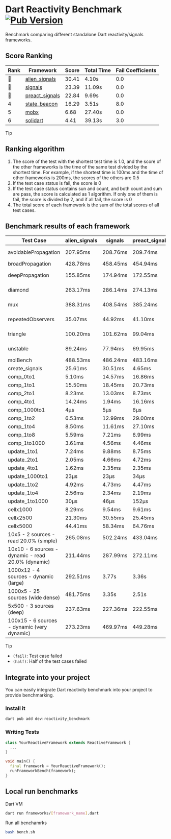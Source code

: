 # Dart Reactivity Benchmark [![Pub Version](https://img.shields.io/pub/v/reactivity_benchmark)](https://pub.dev/packages/reactivity_benchmark)

Benchmark comparing different standalone Dart reactivity/signals frameworks.

## Score Ranking

<!-- Rank Table -->
| Rank | Framework | Score | Total Time | Fail Coefficients |
|---|---|---|---|---|
| 🥇 | [alien_signals](https://pub.dev/packages/alien_signals) | 30.41 | 4.10s | 0.0 |
| 🥈 | [signals](https://pub.dev/packages/signals) | 23.39 | 11.09s | 0.0 |
| 🥉 | [preact_signals](https://pub.dev/packages/preact_signals) | 22.84 | 9.69s | 0.0 |
| 4 | [state_beacon](https://pub.dev/packages/state_beacon) | 16.29 | 3.51s | 8.0 |
| 5 | [mobx](https://pub.dev/packages/mobx) | 6.68 | 27.40s | 0.0 |
| 6 | [solidart](https://pub.dev/packages/solidart) | 4.41 | 39.13s | 3.0 |
<!-- Rank Table End -->

> [!TIP]
> ## Ranking algorithm
>
> 1. The score of the test with the shortest test time is 1.0, and the score of the other frameworks is the time of the same test divided by the shortest time. For example, if the shortest time is 100ms and the time of other frameworks is 200ms, the scores of the others are 0.5
> 2. If the test case status is fail, the score is 0
> 3. If the test case status contains sun and count, and both count and sum are pass, the score is calculated as 1 algorithm. If only one of them is fail, the score is divided by 2, and if all fail, the score is 0
> 4. The total score of each framework is the sum of the total scores of all test cases.

## Benchmark results of each framework

<!-- Benchmark Table -->
| Test Case | alien_signals | signals | preact_signals | solidart | state_beacon | mobx |
|---|---|---|---|---|---|---|
| avoidablePropagation | 207.95ms | 208.76ms | 209.74ms | 2.19s | 173.16ms (fail) | 2.39s |
| broadPropagation | 428.78ms | 458.45ms | 454.94ms | 5.43s | 6.76ms (fail) | 4.33s |
| deepPropagation | 155.85ms | 174.94ms | 172.55ms | 2.00s | 140.30ms (fail) | 1.54s |
| diamond | 263.17ms | 286.14ms | 274.13ms | 3.42s | 198.48ms (fail) | 2.47s |
| mux | 388.31ms | 408.54ms | 385.24ms | 2.02s | 192.32ms (fail) | 1.79s |
| repeatedObservers | 35.07ms | 44.92ms | 41.10ms | 209.50ms | 56.52ms (fail) | 243.99ms |
| triangle | 100.20ms | 101.62ms | 99.04ms | 1.15s | 81.46ms (fail) | 773.10ms |
| unstable | 89.24ms | 77.94ms | 69.95ms | 342.04ms | 334.23ms (fail) | 358.88ms |
| molBench | 488.53ms | 486.24ms | 483.16ms | 1.74s | 892μs | 591.94ms |
| create_signals | 25.61ms | 30.51ms | 4.65ms | 70.91ms | 72.54ms | 68.14ms |
| comp_0to1 | 5.10ms | 14.57ms | 16.86ms | 30.48ms | 54.27ms | 21.88ms |
| comp_1to1 | 15.50ms | 18.45ms | 20.73ms | 39.91ms | 54.36ms | 25.70ms |
| comp_2to1 | 8.23ms | 13.03ms | 8.73ms | 23.00ms | 33.44ms | 10.12ms |
| comp_4to1 | 14.24ms | 1.94ms | 16.16ms | 17.55ms | 17.00ms | 26.41ms |
| comp_1000to1 | 4μs | 5μs | 6μs | 2.13ms | 53μs | 20μs |
| comp_1to2 | 6.53ms | 12.99ms | 29.00ms | 20.27ms | 47.09ms | 31.36ms |
| comp_1to4 | 8.50ms | 11.61ms | 27.10ms | 37.55ms | 44.00ms | 25.57ms |
| comp_1to8 | 5.59ms | 7.21ms | 6.99ms | 25.53ms | 44.22ms | 22.64ms |
| comp_1to1000 | 3.61ms | 4.56ms | 4.46ms | 18.35ms | 40.20ms | 15.98ms |
| update_1to1 | 7.24ms | 9.88ms | 8.75ms | 42.78ms | 7.03ms | 27.83ms |
| update_2to1 | 2.05ms | 4.66ms | 4.72ms | 21.53ms | 3.30ms | 13.82ms |
| update_4to1 | 1.62ms | 2.35ms | 2.35ms | 10.73ms | 2.45ms | 6.97ms |
| update_1000to1 | 23μs | 23μs | 34μs | 114μs | 15μs | 82μs |
| update_1to2 | 4.92ms | 4.73ms | 4.47ms | 21.68ms | 3.52ms | 13.95ms |
| update_1to4 | 2.56ms | 2.34ms | 2.19ms | 10.92ms | 1.46ms | 7.00ms |
| update_1to1000 | 30μs | 46μs | 152μs | 214μs | 409μs | 164μs |
| cellx1000 | 8.29ms | 9.54ms | 9.61ms | 149.28ms | 5.17ms | 73.79ms |
| cellx2500 | 21.30ms | 30.55ms | 25.45ms | 476.04ms | 20.50ms | 246.01ms |
| cellx5000 | 44.41ms | 58.34ms | 64.76ms | 1.07s | 57.98ms | 560.03ms |
| 10x5 - 2 sources - read 20.0% (simple) | 265.08ms | 502.24ms | 433.04ms | 2.60s (half) | 247.13ms | 2.07s |
| 10x10 - 6 sources - dynamic - read 20.0% (dynamic) | 211.44ms | 287.99ms | 272.11ms | 2.33s (half) | 207.57ms | 1.52s |
| 1000x12 - 4 sources - dynamic (large) | 292.51ms | 3.77s | 3.36s | 3.99s (half) | 354.62ms | 1.80s |
| 1000x5 - 25 sources (wide dense) | 481.75ms | 3.35s | 2.51s | 4.88s (half) | 510.46ms | 3.45s |
| 5x500 - 3 sources (deep) | 237.63ms | 227.36ms | 222.55ms | 1.99s (half) | 228.90ms | 1.18s |
| 100x15 - 6 sources - dynamic (very dynamic) | 273.23ms | 469.97ms | 449.28ms | 2.74s (half) | 266.04ms | 1.70s |
<!-- Benchmark Table End -->

> [!TIP]
> - `(fail)`: Test case failed
> - `(half)`: Half of the test cases failed

## Integrate into your project

You can easily integrate Dart reactivity benchmark into your project to provide benchmarking.

### Install it

```bash
dart pub add dev:reactivity_benchmark
```

### Writing Tests

```dart
class YourReactiveFramework extends ReactiveFramework {
  ...
}

void main() {
  final framework = YourReactiveFramework();
  runFrameworkBench(framework);
}
```

## Local run benchmarks

Dart VM
```bash
dart run frameworks/[framework_name].dart
```

Run all benchamrks
```bash
bash bench.sh
```
